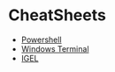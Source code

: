 # CheatSheets

- [Powershell](Powershell.md)
- [Windows Terminal](WindowsTerminal.md)
- [IGEL](IGEL.md)
